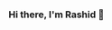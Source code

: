 ### Hi there, I'm Rashid 👋
<!--
- 🔭 I’m currently working on my Next js ,.Net Core application
-->
<!--
[![Rashid's github stats](https://github-readme-stats.vercel.app/api?username=rashidRizvi98)](https://github.com/rashidRizvi98/github-readme-stats)

[![Top Langs](https://github-readme-stats.vercel.app/api/top-langs/?username=rashidRizvi98&layout=compact)](https://github.com/rashidRizvi98/github-readme-stats)
-->
<!--
**rashidRizvi98/rashidRizvi98** is a ✨ _special_ ✨ repository because its `README.md` (this file) appears on your GitHub profile.

Here are some ideas to get you started:

- 🌱 I’m currently learning ...
- 👯 I’m looking to collaborate on ...
- 🤔 I’m looking for help with ...
- 💬 Ask me about ...
- 📫 How to reach me: ...
- 😄 Pronouns: ...
- ⚡ Fun fact: ...
-->

